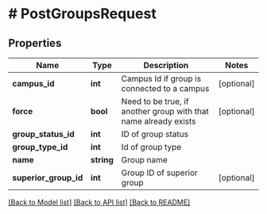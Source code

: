 # # PostGroupsRequest

## Properties

Name | Type | Description | Notes
------------ | ------------- | ------------- | -------------
**campus_id** | **int** | Campus Id if group is connected to a campus | [optional]
**force** | **bool** | Need to be true, if another group with that name already exists | [optional]
**group_status_id** | **int** | ID of group status |
**group_type_id** | **int** | Id of group type |
**name** | **string** | Group name |
**superior_group_id** | **int** | Group ID of superior group | [optional]

[[Back to Model list]](../../README.md#models) [[Back to API list]](../../README.md#endpoints) [[Back to README]](../../README.md)
